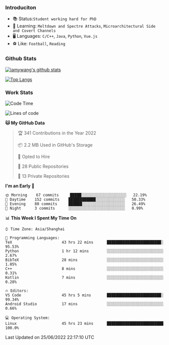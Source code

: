 ### Introduciton

- 📚 Status:`Student working hard for PhD`
- 🔎 Learning: `Meltdown and Spectre Attacks`, `Microarchitectural Side and Covert Channels`
- 🖥️ Languages: `C/C++`, `Java`, `Python`, `Vue.js`
- ⚽ Like: `Football`, `Reading`

### Github Stats

[![iamywang's github stats](https://github-readme-stats.vercel.app/api?username=iamywang&count_private=true&show_icons=true)]()

[![Top Langs](https://github-readme-stats.vercel.app/api/top-langs/?username=iamywang&layout=compact)]()

### Work Stats

<!--START_SECTION:waka-->
![Code Time](http://img.shields.io/badge/Code%20Time-457%20hrs%2021%20mins-blue)

![Lines of code](https://img.shields.io/badge/From%20Hello%20World%20I%27ve%20Written--40%20Thousand%20lines%20of%20code-blue)

**🐱 My GitHub Data** 

> 🏆 341 Contributions in the Year 2022
 > 
> 📦 2.2 MB Used in GitHub's Storage 
 > 
> 💼 Opted to Hire
 > 
> 📜 28 Public Repositories 
 > 
> 🔑 13 Private Repositories  
 > 
**I'm an Early 🐤** 

```text
🌞 Morning    67 commits     █████░░░░░░░░░░░░░░░░░░░░   22.19% 
🌆 Daytime    152 commits    ████████████░░░░░░░░░░░░░   50.33% 
🌃 Evening    80 commits     ██████░░░░░░░░░░░░░░░░░░░   26.49% 
🌙 Night      3 commits      ░░░░░░░░░░░░░░░░░░░░░░░░░   0.99%

```


📊 **This Week I Spent My Time On** 

```text
⌚︎ Time Zone: Asia/Shanghai

💬 Programming Languages: 
TeX                      43 hrs 22 mins      ████████████████████████░   95.53% 
Python                   1 hr 12 mins        ░░░░░░░░░░░░░░░░░░░░░░░░░   2.67% 
BibTeX                   28 mins             ░░░░░░░░░░░░░░░░░░░░░░░░░   1.05% 
C++                      8 mins              ░░░░░░░░░░░░░░░░░░░░░░░░░   0.31% 
Kotlin                   7 mins              ░░░░░░░░░░░░░░░░░░░░░░░░░   0.28%

🔥 Editors: 
VS Code                  45 hrs 5 mins       ████████████████████████░   99.34% 
Android Studio           17 mins             ░░░░░░░░░░░░░░░░░░░░░░░░░   0.66%

💻 Operating System: 
Linux                    45 hrs 23 mins      █████████████████████████   100.0%

```


 Last Updated on 25/06/2022 22:17:10 UTC
<!--END_SECTION:waka-->
